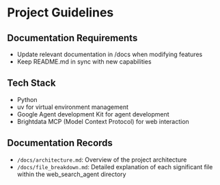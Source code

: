 # Project Guidelines

## Documentation Requirements

-   Update relevant documentation in /docs when modifying features
-   Keep README.md in sync with new capabilities

## Tech Stack

- Python
- uv for virtual environment management
- Google Agent development Kit for agent development
- Brightdata MCP (Model Context Protocol) for web interaction

## Documentation Records

- `/docs/architecture.md`: Overview of the project architecture
- `/docs/file_breakdown.md`: Detailed explanation of each significant file within the web_search_agent directory